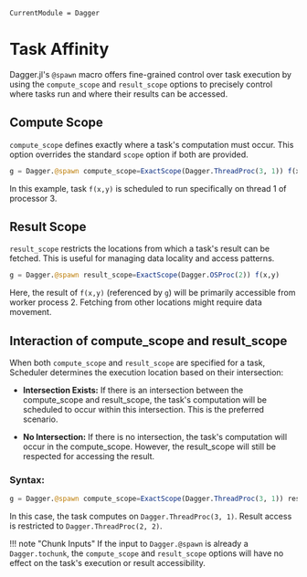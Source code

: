 ```@meta
CurrentModule = Dagger
```

# Task Affinity


Dagger.jl's `@spawn` macro offers fine-grained control over task execution by using the `compute_scope` and `result_scope` options to precisely control where tasks run and where their results can be accessed.

## Compute Scope

`compute_scope` defines exactly where a task's computation must occur. This option overrides the standard `scope` option if both are provided.

```julia
g = Dagger.@spawn compute_scope=ExactScope(Dagger.ThreadProc(3, 1)) f(x,y)
```

In this example, task `f(x,y)` is scheduled to run specifically on thread 1 of processor 3.


## Result Scope

`result_scope` restricts the locations from which a task's result can be fetched. This is useful for managing data locality and access patterns.

```julia
g = Dagger.@spawn result_scope=ExactScope(Dagger.OSProc(2)) f(x,y)
```

Here, the result of `f(x,y)` (referenced by `g`) will be primarily accessible from worker process 2. Fetching from other locations might require data movement.

## Interaction of compute_scope and result_scope

When both `compute_scope` and `result_scope` are specified for a task, Scheduler determines the execution location based on their intersection:

- **Intersection Exists:** If there is an intersection between the compute_scope and result_scope, the task's computation will be scheduled to occur within this intersection. This is the preferred scenario.

- **No Intersection:** If there is no intersection, the task's computation will occur in the compute_scope. However, the result_scope will still be respected for accessing the result.
 
### Syntax:
```julia
g = Dagger.@spawn compute_scope=ExactScope(Dagger.ThreadProc(3, 1)) result_scope=ExactScope(Dagger.ThreadProc(2, 2)) f(x,y)
```

In this case, the task computes on `Dagger.ThreadProc(3, 1)`. Result access is restricted to `Dagger.ThreadProc(2, 2)`.

!!! note "Chunk Inputs"
    If the input to `Dagger.@spawn` is already a `Dagger.tochunk`, the `compute_scope` and `result_scope` options will have no effect on the task's execution or result accessibility.
